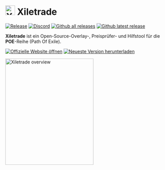 # <img src="https://i.imgur.com/dhWQgtY.png" width="30" height="30" alt="Xiletrade logo"> Xiletrade
[![Release](https://img.shields.io/github/release/maxensas/xiletrade.svg)](https://github.com/maxensas/xiletrade/releases/) 
[![Discord](https://img.shields.io/static/v1?label=Join&message=Discord&color=7289da&logo=discord)](https://discord.gg/AXP5VntYgA) 
[![Github all releases](https://img.shields.io/github/downloads/maxensas/xiletrade/total.svg)](https://GitHub.com/maxensas/xiletrade/releases/) [![Github latest release](https://img.shields.io/github/downloads/maxensas/xiletrade/latest/total.svg)](https://GitHub.com/maxensas/xiletrade/releases/)

**Xiletrade** ist ein Open-Source-Overlay-, Preisprüfer- und Hilfstool für die **POE**-Reihe (Path Of Exile).

[<img src="https://github.com/user-attachments/assets/7e2ad410-7508-4348-b968-cc0dbbf5b10e" alt="Offizielle Website öffnen" />](https://maxensas.github.io/xiletrade/)
[<img src="https://github.com/user-attachments/assets/c3664da6-b66b-49ef-b3c9-992ae7749dd7" alt="Neueste Version herunterladen" />](https://github.com/maxensas/xiletrade/releases/latest/download/Xiletrade_win-x64.7z)

<img width="275" height="332" alt="Xiletrade overview" src="https://github.com/user-attachments/assets/ba015744-ccc2-4bcb-87e1-e07165fcdb33">
